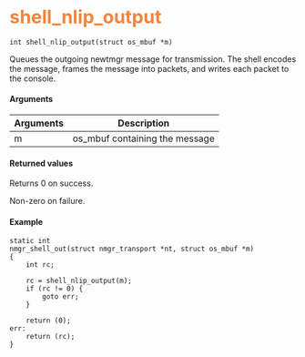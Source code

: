 ## <font color="#F2853F" style="font-size:24pt"> shell_nlip_output </font>

```no-highlight
int shell_nlip_output(struct os_mbuf *m)
```

Queues the outgoing newtmgr message for transmission. The shell encodes the message, frames the message into packets, and writes each packet to the console.  

#### Arguments

| Arguments | Description |
|-----------|-------------|
| m | os_mbuf containing the message  |

#### Returned values
 
Returns 0 on success.

Non-zero on failure.

#### Example

```no-highlight
static int 
nmgr_shell_out(struct nmgr_transport *nt, struct os_mbuf *m)
{
    int rc;

    rc = shell_nlip_output(m);
    if (rc != 0) {
        goto err;
    }

    return (0);
err:
    return (rc);
}
```
